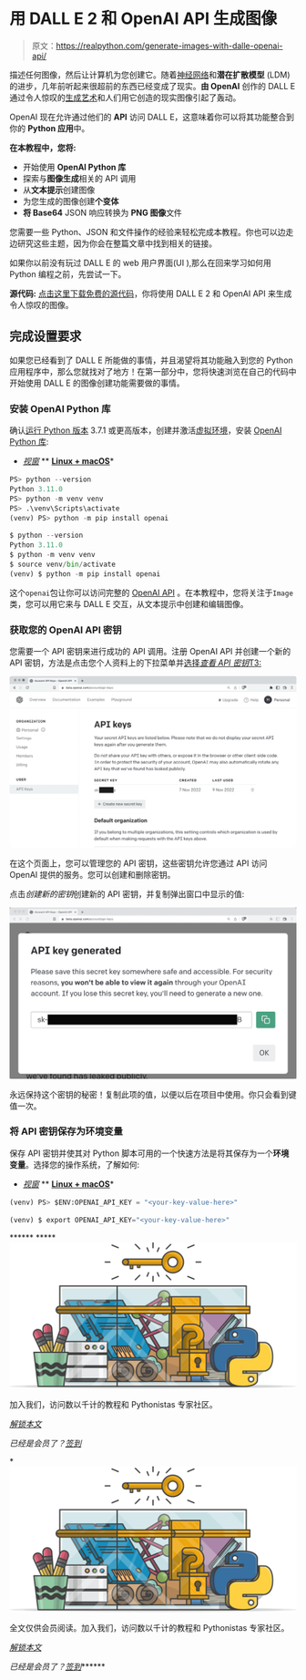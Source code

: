 # 用 DALL E 2 和 OpenAI API 生成图像

> 原文：<https://realpython.com/generate-images-with-dalle-openai-api/>

描述任何图像，然后让计算机为您创建它。随着[神经网络](https://realpython.com/python-ai-neural-network/)和**潜在扩散模型** (LDM)的进步，几年前听起来很超前的东西已经变成了现实。**由 OpenAI** 创作的 DALL E 通过令人惊叹的[生成艺术](https://en.wikipedia.org/wiki/Generative_art)和人们用它创造的现实图像引起了轰动。

OpenAI 现在允许通过他们的 **API** 访问 DALL E，这意味着你可以将其功能整合到你的 **Python 应用**中。

**在本教程中，您将:**

*   开始使用 **OpenAI Python 库**
*   探索与**图像生成**相关的 API 调用
*   从**文本提示**创建图像
*   为您生成的图像创建**个变体**
*   **将 Base64** JSON 响应转换为 **PNG 图像**文件

您需要一些 Python、JSON 和文件操作的经验来轻松完成本教程。你也可以边走边研究这些主题，因为你会在整篇文章中找到相关的链接。

如果你以前没有玩过 DALL E 的 web 用户界面(UI ),那么在回来学习如何用 Python 编程之前，先尝试一下。

**源代码:** [点击这里下载免费的源代码](https://realpython.com/bonus/generate-images-with-dalle-openai-api-code/)，你将使用 DALL E 2 和 OpenAI API 来生成令人惊叹的图像。

## 完成设置要求

如果您已经看到了 DALL E 所能做的事情，并且渴望将其功能融入到您的 Python 应用程序中，那么您就找对了地方！在第一部分中，您将快速浏览在自己的代码中开始使用 DALL E 的图像创建功能需要做的事情。

### 安装 OpenAI Python 库

确认[运行 Python 版本](https://realpython.com/intro-to-pyenv/#specifying-your-python-version) 3.7.1 或更高版本，创建并激活[虚拟环境](https://realpython.com/python-virtual-environments-a-primer/)，安装 [OpenAI Python 库](https://github.com/openai/openai-python):

*   [*视窗*](#windows-1)
**   [**Linux + macOS**](#linux-macos-1)*

```py
PS> python --version
Python 3.11.0
PS> python -m venv venv
PS> .\venv\Scripts\activate
(venv) PS> python -m pip install openai
```

```py
$ python --version
Python 3.11.0
$ python -m venv venv
$ source venv/bin/activate
(venv) $ python -m pip install openai
```

这个`openai`包让你可以访问完整的 [OpenAI API](https://beta.openai.com/docs/api-reference?lang=python) 。在本教程中，您将关注于`Image`类，您可以用它来与 DALL E 交互，从文本提示中创建和编辑图像。

### 获取您的 OpenAI API 密钥

您需要一个 API 密钥来进行成功的 API 调用。注册 OpenAI API 并创建一个新的 API 密钥，方法是点击您个人资料上的下拉菜单并[选择*查看 API 密钥*T3:](https://beta.openai.com/account/api-keys)

[![API key page in the OpenAI web UI profile window](img/a345cdd21cb3a46b26f55825f1d69e38.png)](https://files.realpython.com/media/openai-api-key-page.5aa1e51f6ba2.png)

在这个页面上，您可以管理您的 API 密钥，这些密钥允许您通过 API 访问 OpenAI 提供的服务。您可以创建和删除密钥。

点击*创建新的密钥*创建新的 API 密钥，并复制弹出窗口中显示的值:

[![Pop up window displaying the generated secret API key](img/7e94d1cf3fd4bcbd49daaadcbb942178.png)](https://files.realpython.com/media/openai-secret-key-generated.8da038285fed.png)

永远保持这个密钥的秘密！复制此项的值，以便以后在项目中使用。你只会看到键值一次。

### 将 API 密钥保存为环境变量

保存 API 密钥并使其对 Python 脚本可用的一个快速方法是将其保存为一个**环境变量**。选择您的操作系统，了解如何:

*   [*视窗*](#windows-2)
**   [**Linux + macOS**](#linux-macos-2)*

```py
(venv) PS> $ENV:OPENAI_API_KEY = "<your-key-value-here>"
```

```py
(venv) $ export OPENAI_API_KEY="<your-key-value-here>"
```
******  *****![](img/ffcd460964ede470a1b18d280ef88bda.png)

加入我们，访问数以千计的教程和 Pythonistas 专家社区。

[*解锁本文*](/account/join/?utm_source=rp_article_preview&utm_content=generate-images-with-dalle-openai-api)

*已经是会员了？[签到](/account/login/)*

 *![](img/ffcd460964ede470a1b18d280ef88bda.png)

全文仅供会员阅读。加入我们，访问数以千计的教程和 Pythonistas 专家社区。

[*解锁本文*](/account/join/?utm_source=rp_article_preview&utm_content=generate-images-with-dalle-openai-api)

*已经是会员了？[签到](/account/login/)*******
